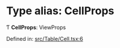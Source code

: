 # Type alias: CellProps

Ƭ **CellProps**: ViewProps

Defined in: [src/Table/Cell.tsx:6](https://github.com/minimal-ui/minimal-ui/blob/main/packages/minimalui/src/Table/Cell.tsx#L6)
